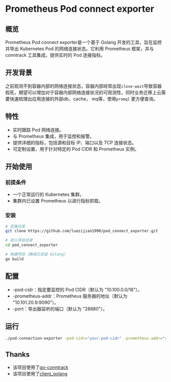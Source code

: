 # Prometheus Pod connect exporter

## 概览

Prometheus Pod connect exporter是一个基于 Golang 开发的工具，旨在监控并导出 Kubernetes Pod 的网络连接状态。它利用 Prometheus 框架，并与 conntrack 工具集成，提供实时的 Pod 连接指标。

## 开发背景
之前观测不到容器内部的网络连接状态，容器内部经常出现`close-wait`导致容器假死，期望可以增加对于容器内部网络连接状况的可观测性，同时业务迁移上云需要快速梳理出应用连接的外部db，cache， mq等，使用`promql` 更方便查询。

## 特性

- 实时跟踪 Pod 网络连接。
- 与 Prometheus 集成，用于监控和报警。
- 提供详细的指标，包括源和目标 IP、端口以及 TCP 连接状态。
- 可定制设置，用于针对特定的 Pod CIDR 和 Prometheus 实例。

## 开始使用

### 前提条件

- 一个正常运行的 Kubernetes 集群。
- 集群内已设置 Prometheus 以进行指标抓取。

### 安装

```bash
# 克隆仓库
git clone https://github.com/luozijian1990/pod_connect_exporter.git

# 进入项目目录
cd pod_connect_exporter

# 构建项目（确保已安装 Golang）
go build
```

##  配置
- -pod-cidr：指定要监控的 Pod CIDR（默认为 "10.100.0.0/16"）。
- -prometheus-addr：Prometheus 服务器的地址（默认为 "10.101.20.9:9090"）。
- -port：导出器监听的端口（默认为 "28880"）。

## 运行
```bash
./pod-connection-exporter -pod-cidr="your-pod-cidr" -prometheus-addr="your-prometheus-addr" -port="your-listen-port"
```

## Thanks
- 该项目使用了[go-conntrack](https://github.com/florianl/go-conntrack) 
- 该项目使用了[client_golang](https://github.com/prometheus/client_golang)